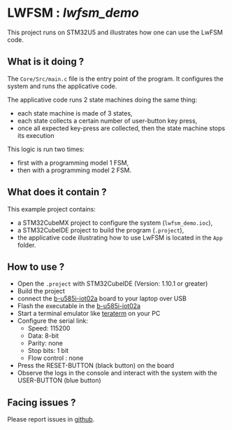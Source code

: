 # __LWFSM : *lwfsm_demo*__

This project runs on STM32U5 and illustrates how one can use the LwFSM code.

## What is it doing ?

The `Core/Src/main.c` file is the entry point of the program.
It configures the system and runs the applicative code.

The applicative code runs 2 state machines doing the same thing:
- each state machine is made of 3 states,
- each state collects a certain number of user-button key press,
- once all expected key-press are collected, then the state machine stops its execution

This logic is run two times:
- first with a programming model 1 FSM,
- then with a programming model 2 FSM.

## What does it contain ?

This example project contains:
- a STM32CubeMX project to configure the system (`lwfsm_demo.ioc`),
- a STM32CubeIDE project to build the program (`.project`),
- the applicative code illustrating how to use LwFSM is located in the `App` folder.

## How to use ?

- Open the `.project` with STM32CubeIDE (Version: 1.10.1 or greater)
- Build the project
- connect the [b-u585i-iot02a](https://www.st.com/en/evaluation-tools/b-u585i-iot02a.html) board to your laptop over USB
- Flash the executable in the [b-u585i-iot02a](https://www.st.com/en/evaluation-tools/b-u585i-iot02a.html)
- Start a terminal emulator like [teraterm](https://ttssh2.osdn.jp/index.html.en) on your PC
- Configure the serial link:
  - Speed: 115200
  - Data: 8-bit
  - Parity: none
  - Stop bits: 1 bit
  - Flow control : none
- Press the RESET-BUTTON (black button) on the board
- Observe the logs in the console and interact with the system with the USER-BUTTON (blue button)

## Facing issues ?

Please report issues in [github](https://github.com/fred-r-perso/lwfsm/issues).
